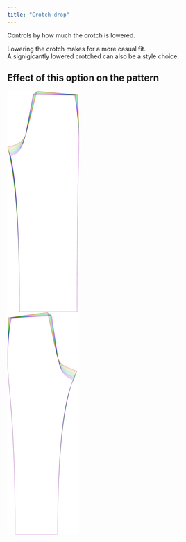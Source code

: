 ```yaml
---
title: "Crotch drop"
---
```


Controls by how much the crotch is lowered.

Lowering the crotch makes for a more casual fit.\
A signigicantly lowered crotched can also be a style choice.

## Effect of this option on the pattern

![This image shows the effect of this option by superimposing several variants that have a different value for this option](titan_crotchdrop_sample.svg "Effect of this option on the pattern")
